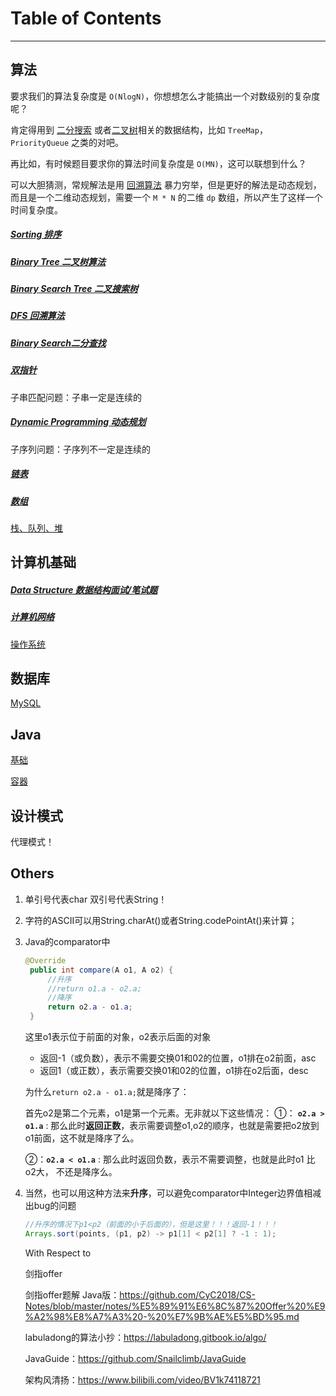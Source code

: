 # Table of Contents

------

## 算法

要求我们的算法复杂度是 `O(NlogN)`，你想想怎么才能搞出一个对数级别的复杂度呢？

肯定得用到 [二分搜索]() 或者<u>二叉树</u>相关的数据结构，比如 `TreeMap`，`PriorityQueue` 之类的对吧。

再比如，有时候题目要求你的算法时间复杂度是 `O(MN)`，这可以联想到什么？

可以大胆猜测，常规解法是用 [回溯算法]() 暴力穷举，但是更好的解法是动态规划，而且是一个二维动态规划，需要一个 `M * N` 的二维 `dp` 数组，所以产生了这样一个时间复杂度。

##### [Sorting 排序](./排序.md)

##### [Binary Tree 二叉树算法](./二叉树.md) 

##### [Binary Search Tree 二叉搜索树](./二叉搜索树.md)

##### [DFS 回溯算法](./回溯算法.md)

##### [Binary Search二分查找](./二分查找.md)

##### [双指针](./双指针.md)

子串匹配问题：子串一定是连续的

##### [Dynamic Programming 动态规划](./动态规划.md)

子序列问题：子序列不一定是连续的

##### [链表](./链表.md)

##### [数组](./数组.md)

[栈、队列、堆](./栈队列堆.md)



## 计算机基础

##### [Data Structure 数据结构面试/笔试题](./数据结构面试笔试题.md)

##### [计算机网络](./计算机网络.md)

[操作系统](./操作系统.md)

## 数据库

[MySQL](./数据库(mysql).md)

## Java

[基础](./Java基础.md)

[容器](./容器.md)

## 设计模式

代理模式！





## Others

1. 单引号代表char 双引号代表String！

2. 字符的ASCII可以用String.charAt()或者String.codePointAt()来计算；

3. Java的comparator中

    ```java
    @Override
     public int compare(A o1, A o2) {
         //升序
         //return o1.a - o2.a;
         //降序
         return o2.a - o1.a;
     }
    ```

    这里o1表示位于前面的对象，o2表示后面的对象

    - 返回-1（或负数），表示不需要交换01和02的位置，o1排在o2前面，asc
    - 返回1（或正数），表示需要交换01和02的位置，o1排在o2后面，desc

    为什么`return o2.a - o1.a;`就是降序了：

    首先o2是第二个元素，o1是第一个元素。无非就以下这些情况：
    ①： **`o2.a > o1.a`** : 那么此时**返回正数**，表示需要调整o1,o2的顺序，也就是需要把o2放到o1前面，这不就是降序了么。

    ②：**`o2.a < o1.a`** : 那么此时返回负数，表示不需要调整，也就是此时o1 比 o2大， 不还是降序么。

4. 当然，也可以用这种方法来**升序**，可以避免comparator中Integer边界值相减出bug的问题

    ```java
    //升序的情况下p1<p2（前面的小于后面的），但是这里！！！返回-1！！！
    Arrays.sort(points, (p1, p2) -> p1[1] < p2[1] ? -1 : 1);
    
    ```

    With Respect to
    
    剑指offer
    
    剑指offer题解 Java版：https://github.com/CyC2018/CS-Notes/blob/master/notes/%E5%89%91%E6%8C%87%20Offer%20%E9%A2%98%E8%A7%A3%20-%20%E7%9B%AE%E5%BD%95.md
    
    labuladong的算法小抄：https://labuladong.gitbook.io/algo/
    
    JavaGuide：https://github.com/Snailclimb/JavaGuide
    
    架构风清扬：https://www.bilibili.com/video/BV1k74118721
